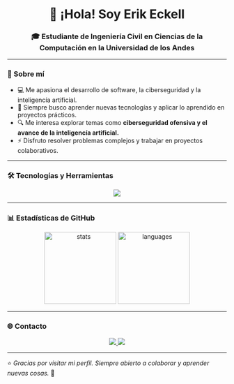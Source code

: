 <h1 align="center">👋 ¡Hola! Soy Erik Eckell</h1>
<h3 align="center">🎓 Estudiante de Ingeniería Civil en Ciencias de la Computación en la Universidad de los Andes</h3>

---

### 🧠 Sobre mí
- 💻 Me apasiona el desarrollo de software, la ciberseguridad y la inteligencía artificial.
- 🚀 Siempre busco aprender nuevas tecnologías y aplicar lo aprendido en proyectos prácticos.
- 🔍 Me interesa explorar temas como **ciberseguridad ofensiva y el avance de la inteligencía artificial.**
- ⚡ Disfruto resolver problemas complejos y trabajar en proyectos colaborativos.

---

### 🛠️ Tecnologías y Herramientas
<p align="center">
  <img src="https://skillicons.dev/icons?i=python,c,cpp,java,js,react,html,css,github,linux,vscode" />
</p>

---

### 📊 Estadísticas de GitHub
<p align="center">
  <img src="https://github-readme-stats.vercel.app/api?username=ErikEckell&show_icons=true&theme=tokyonight" alt="stats" height="165" />
  <img src="https://github-readme-stats.vercel.app/api/top-langs/?username=ErikEckell&layout=compact&theme=tokyonight" alt="languages" height="165" />
</p>

---

### 🌐 Contacto
<p align="center">
  <a href="mailto:epeckell@miuandes.cl">
    <img src="https://skillicons.dev/icons?i=gmail" />
  </a>
  <a href="https://www.instagram.com/erik._.eckell" target="_blank">
    <img src="https://skillicons.dev/icons?i=instagram" />
  </a>
</p>

---

⭐️ *Gracias por visitar mi perfil. Siempre abierto a colaborar y aprender nuevas cosas.* 🚀

